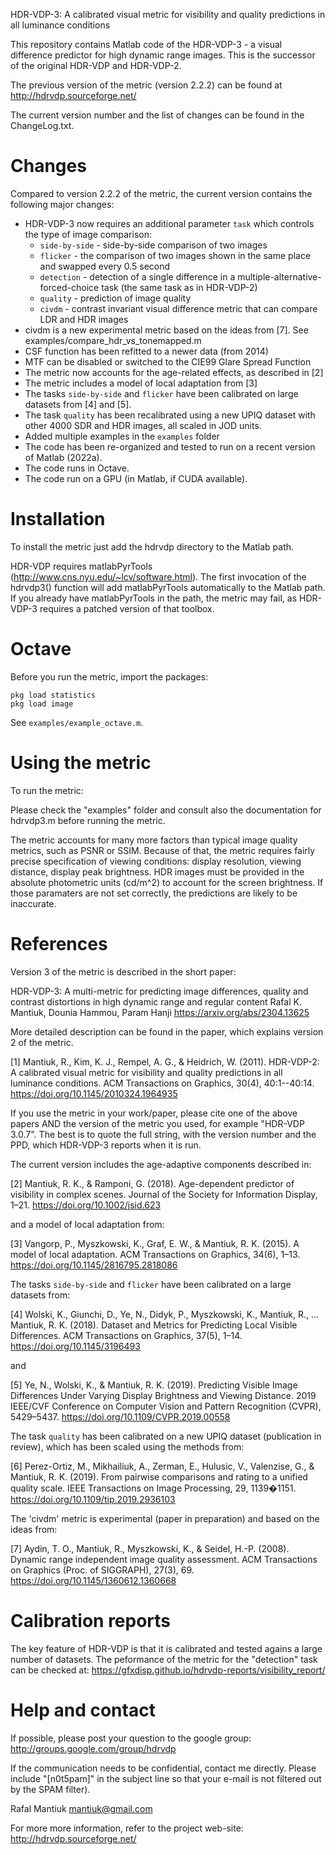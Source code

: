 HDR-VDP-3: A calibrated visual metric for visibility and quality
predictions in all luminance conditions

This repository contains Matlab code of the HDR-VDP-3 - a visual
difference predictor for high dynamic range images. This is the
successor of the original HDR-VDP and HDR-VDP-2.

The previous version of the metric (version 2.2.2) can be found at http://hdrvdp.sourceforge.net/

The current version number and the list of changes can be found in the ChangeLog.txt.

# Changes 

Compared to version 2.2.2 of the metric, the current version contains the following major changes:

* HDR-VDP-3 now requires an additional parameter `task` which controls the type of image comparison: 
  * `side-by-side` - side-by-side comparison of two images
  * `flicker` - the comparison of two images shown in the same place and swapped every 0.5 second
  * `detection` - detection of a single difference in a multiple-alternative-forced-choice task (the same task as in HDR-VDP-2)
  * `quality` - prediction of image quality
  * `civdm` - contrast invariant visual difference metric that can compare LDR and HDR images
* civdm is a new experimental metric based on the ideas from [7]. See examples/compare_hdr_vs_tonemapped.m
* CSF function has been refitted to a newer data (from 2014)
* MTF can be disabled or switched to the CIE99 Glare Spread Function
* The metric now accounts for the age-related effects, as described in [2]
* The metric includes a model of local adaptation from [3]
* The tasks `side-by-side` and `flicker` have been calibrated on large datasets from [4] and [5].
* The task `quality` has been recalibrated using a new UPIQ dataset with other 4000 SDR and HDR images, all scaled in JOD units. 
* Added multiple examples in the `examples` folder
* The code has been re-organized and tested to run on a recent version of Matlab (2022a).
* The code runs in Octave.
* The code run on a GPU (in Matlab, if CUDA available).

# Installation

To install the metric just add the hdrvdp directory to the Matlab path. 

HDR-VDP requires matlabPyrTools (http://www.cns.nyu.edu/~lcv/software.html).
The first invocation of the hdrvdp3() function will add matlabPyrTools 
automatically to the Matlab path. If you already have matlabPyrTools in 
the path, the metric may fail, as HDR-VDP-3 requires a patched version of 
that toolbox. 

# Octave

Before you run the metric, import the packages:

```
pkg load statistics
pkg load image
```

See `examples/example_octave.m`.

# Using the metric

To run the metric:

Please check the "examples" folder and consult also the documentation for hdrvdp3.m before running the metric. 

The metric accounts for many more factors than typical image quality metrics, such as PSNR or SSIM. Because of that, the metric requires fairly precise specification of viewing conditions: display resolution, viewing distance, display peak brightness. HDR images must be provided in the absolute photometric units (cd/m^2) to account for the screen brightness. If those paramaters are not set correctly, the predictions are likely to be inaccurate. 

# References

Version 3 of the metric is described in the short paper:

HDR-VDP-3: A multi-metric for predicting image differences, quality and contrast distortions in high dynamic range and regular content
Rafal K. Mantiuk, Dounia Hammou, Param Hanji
https://arxiv.org/abs/2304.13625


More detailed description can be found in the paper, which explains version 2 of the metric. 

[1] Mantiuk, R., Kim, K. J., Rempel, A. G., & Heidrich, W. (2011). 
HDR-VDP-2: A calibrated visual metric for visibility and quality predictions in all luminance conditions. 
ACM Transactions on Graphics, 30(4), 40:1--40:14. 
https://doi.org/10.1145/2010324.1964935

If you use the metric in your work/paper, please cite one of the above papers 
AND the version of the metric you used, for example "HDR-VDP 3.0.7". The best is to quote
the full string, with the version number and the PPD, which HDR-VDP-3 reports when it is run. 

The current version includes the age-adaptive components described in:

[2] Mantiuk, R. K., & Ramponi, G. (2018). 
Age-dependent predictor of visibility in complex scenes. 
Journal of the Society for Information Display, 1–21. 
https://doi.org/10.1002/jsid.623

and a model of local adaptation from:

[3] Vangorp, P., Myszkowski, K., Graf, E. W., & Mantiuk, R. K. (2015). 
A model of local adaptation. 
ACM Transactions on Graphics, 34(6), 1–13. 
https://doi.org/10.1145/2816795.2818086


The tasks `side-by-side` and `flicker` have been calibrated on a large datasets from:

[4] Wolski, K., Giunchi, D., Ye, N., Didyk, P., Myszkowski, K., Mantiuk, R., … Mantiuk, R. K. (2018). 
Dataset and Metrics for Predicting Local Visible Differences. 
ACM Transactions on Graphics, 37(5), 1–14. 
https://doi.org/10.1145/3196493

and

[5] Ye, N., Wolski, K., & Mantiuk, R. K. (2019). 
Predicting Visible Image Differences Under Varying Display Brightness and Viewing Distance. 
2019 IEEE/CVF Conference on Computer Vision and Pattern Recognition (CVPR), 5429–5437. 
https://doi.org/10.1109/CVPR.2019.00558

The task `quality` has been calibrated on a new UPIQ dataset (publication in review), which has been scaled using the methods from: 

[6] Perez-Ortiz, M., Mikhailiuk, A., Zerman, E., Hulusic, V., Valenzise, G., & Mantiuk, R. K. (2019). 
From pairwise comparisons and rating to a unified quality scale. 
IEEE Transactions on Image Processing, 29, 1139�1151. 
https://doi.org/10.1109/tip.2019.2936103

The 'civdm' metric is experimental (paper in preparation) and based on the ideas from:

[7] Aydin, T. O., Mantiuk, R., Myszkowski, K., & Seidel, H.-P. (2008). 
Dynamic range independent image quality assessment. 
ACM Transactions on Graphics (Proc. of SIGGRAPH), 27(3), 69. 
https://doi.org/10.1145/1360612.1360668


# Calibration reports

The key feature of HDR-VDP is that it is calibrated and tested agains a large number of datasets. The peformance of the metric for the "detection" task can be checked at: https://gfxdisp.github.io/hdrvdp-reports/visibility_report/

# Help and contact

If possible, please post your question to the google group:
http://groups.google.com/group/hdrvdp

If the communication needs to be confidential, contact me
directly. Please include "[n0t5pam]" in the subject line so that your
e-mail is not filtered out by the SPAM filter).

Rafal Mantiuk <mantiuk@gmail.com>

For more more information, refer to the project web-site:
http://hdrvdp.sourceforge.net/
